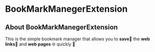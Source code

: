 # **BookMarkManegerExtension**

## About BookMarkManegerExtension

This is the simple bookmark manager that allows you to ****save****💾 the **web links**🔗 and **web pages** 🌐 quickly 💨
